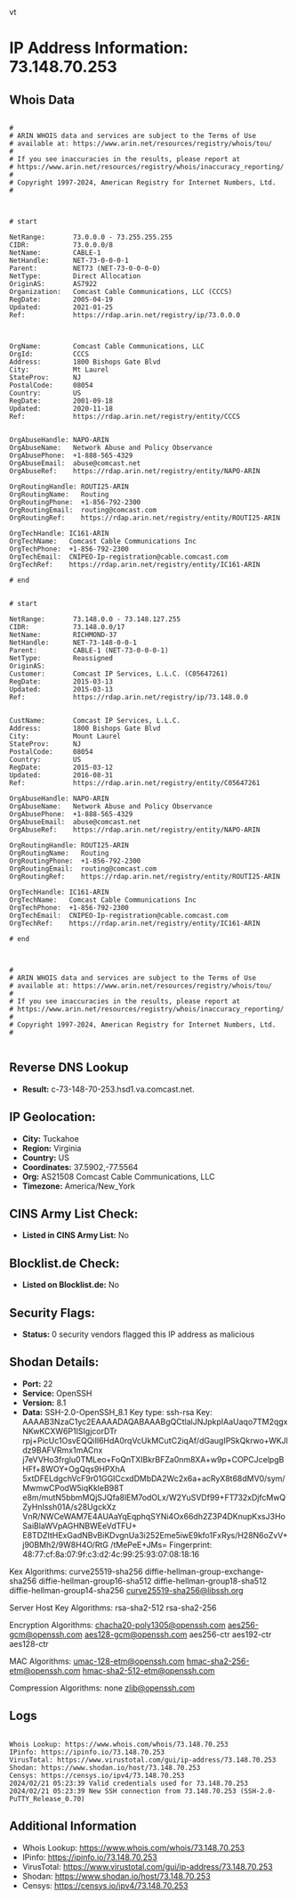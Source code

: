 vt
# IP Address Information: 73.148.70.253

## Whois Data
```

#
# ARIN WHOIS data and services are subject to the Terms of Use
# available at: https://www.arin.net/resources/registry/whois/tou/
#
# If you see inaccuracies in the results, please report at
# https://www.arin.net/resources/registry/whois/inaccuracy_reporting/
#
# Copyright 1997-2024, American Registry for Internet Numbers, Ltd.
#



# start

NetRange:       73.0.0.0 - 73.255.255.255
CIDR:           73.0.0.0/8
NetName:        CABLE-1
NetHandle:      NET-73-0-0-0-1
Parent:         NET73 (NET-73-0-0-0-0)
NetType:        Direct Allocation
OriginAS:       AS7922
Organization:   Comcast Cable Communications, LLC (CCCS)
RegDate:        2005-04-19
Updated:        2021-01-25
Ref:            https://rdap.arin.net/registry/ip/73.0.0.0



OrgName:        Comcast Cable Communications, LLC
OrgId:          CCCS
Address:        1800 Bishops Gate Blvd
City:           Mt Laurel
StateProv:      NJ
PostalCode:     08054
Country:        US
RegDate:        2001-09-18
Updated:        2020-11-18
Ref:            https://rdap.arin.net/registry/entity/CCCS


OrgAbuseHandle: NAPO-ARIN
OrgAbuseName:   Network Abuse and Policy Observance
OrgAbusePhone:  +1-888-565-4329 
OrgAbuseEmail:  abuse@comcast.net
OrgAbuseRef:    https://rdap.arin.net/registry/entity/NAPO-ARIN

OrgRoutingHandle: ROUTI25-ARIN
OrgRoutingName:   Routing
OrgRoutingPhone:  +1-856-792-2300 
OrgRoutingEmail:  routing@comcast.com
OrgRoutingRef:    https://rdap.arin.net/registry/entity/ROUTI25-ARIN

OrgTechHandle: IC161-ARIN
OrgTechName:   Comcast Cable Communications Inc
OrgTechPhone:  +1-856-792-2300 
OrgTechEmail:  CNIPEO-Ip-registration@cable.comcast.com
OrgTechRef:    https://rdap.arin.net/registry/entity/IC161-ARIN

# end


# start

NetRange:       73.148.0.0 - 73.148.127.255
CIDR:           73.148.0.0/17
NetName:        RICHMOND-37
NetHandle:      NET-73-148-0-0-1
Parent:         CABLE-1 (NET-73-0-0-0-1)
NetType:        Reassigned
OriginAS:       
Customer:       Comcast IP Services, L.L.C. (C05647261)
RegDate:        2015-03-13
Updated:        2015-03-13
Ref:            https://rdap.arin.net/registry/ip/73.148.0.0


CustName:       Comcast IP Services, L.L.C.
Address:        1800 Bishops Gate Blvd
City:           Mount Laurel
StateProv:      NJ
PostalCode:     08054
Country:        US
RegDate:        2015-03-12
Updated:        2016-08-31
Ref:            https://rdap.arin.net/registry/entity/C05647261

OrgAbuseHandle: NAPO-ARIN
OrgAbuseName:   Network Abuse and Policy Observance
OrgAbusePhone:  +1-888-565-4329 
OrgAbuseEmail:  abuse@comcast.net
OrgAbuseRef:    https://rdap.arin.net/registry/entity/NAPO-ARIN

OrgRoutingHandle: ROUTI25-ARIN
OrgRoutingName:   Routing
OrgRoutingPhone:  +1-856-792-2300 
OrgRoutingEmail:  routing@comcast.com
OrgRoutingRef:    https://rdap.arin.net/registry/entity/ROUTI25-ARIN

OrgTechHandle: IC161-ARIN
OrgTechName:   Comcast Cable Communications Inc
OrgTechPhone:  +1-856-792-2300 
OrgTechEmail:  CNIPEO-Ip-registration@cable.comcast.com
OrgTechRef:    https://rdap.arin.net/registry/entity/IC161-ARIN

# end



#
# ARIN WHOIS data and services are subject to the Terms of Use
# available at: https://www.arin.net/resources/registry/whois/tou/
#
# If you see inaccuracies in the results, please report at
# https://www.arin.net/resources/registry/whois/inaccuracy_reporting/
#
# Copyright 1997-2024, American Registry for Internet Numbers, Ltd.
#


```
## Reverse DNS Lookup
- **Result:** c-73-148-70-253.hsd1.va.comcast.net.

## IP Geolocation:
- **City:** Tuckahoe
- **Region:** Virginia
- **Country:** US
- **Coordinates:** 37.5902,-77.5564
- **Org:** AS21508 Comcast Cable Communications, LLC
- **Timezone:** America/New_York

## CINS Army List Check:
- **Listed in CINS Army List:** 
No

## Blocklist.de Check:
- **Listed on Blocklist.de:** 
No

## Security Flags:
- **Status:** 0 security vendors flagged this IP address as malicious

## Shodan Details:
- **Port:** 22
- **Service:** OpenSSH
- **Version:** 8.1
- **Data:** SSH-2.0-OpenSSH_8.1
Key type: ssh-rsa
Key: AAAAB3NzaC1yc2EAAAADAQABAAABgQCtlalJNJpkpIAaUaqo7TM2qgxNKwKCXW6P1ISIgjcorDTr
rpj+PicUc1OsvEQQiIl6HdA0rqVcUkMCutC2iqAf/dGaugIPSkQkrwo+WKJldz9BAFVRmx1mACnx
j7eVVHo3frglu0TMLeo+FoQnTXIBkrBFZa0nm8XA+w9p+COPCJcelpgBHFf+8WOY+OgQqs9HPXhA
5xtDFELdgchVcF9r01GGICcxdDMbDA2Wc2x6a+acRyX8t68dMV0/sym/MwmwCPodW5iqKkleB98T
e8m/mutN5bbmMQjSJQfa8lEM7odOLx/W2YuSVDf99+FT732xDjfcMwQZyHnIssh01A/s28UgckXz
VnR/NWCeWAM7E4AUAaYqEqphqSYNi4Ox66dh2Z3P4DKnupKxsJ3HoSaiBlaWVpAGHNBWEeVdTFU+
E8TDZItHExGadNBvBiKDvgnUa3i252Eme5iwE9kfo1FxRys/H28N6oZvV+j90BMh2/9W8H4O/RtG
/tMePeE+JMs=
Fingerprint: 48:77:cf:8a:07:9f:c3:d2:4c:99:25:93:07:08:18:16

Kex Algorithms:
	curve25519-sha256
	diffie-hellman-group-exchange-sha256
	diffie-hellman-group16-sha512
	diffie-hellman-group18-sha512
	diffie-hellman-group14-sha256
	curve25519-sha256@libssh.org

Server Host Key Algorithms:
	rsa-sha2-512
	rsa-sha2-256

Encryption Algorithms:
	chacha20-poly1305@openssh.com
	aes256-gcm@openssh.com
	aes128-gcm@openssh.com
	aes256-ctr
	aes192-ctr
	aes128-ctr

MAC Algorithms:
	umac-128-etm@openssh.com
	hmac-sha2-256-etm@openssh.com
	hmac-sha2-512-etm@openssh.com

Compression Algorithms:
	none
	zlib@openssh.com


## Logs
```

Whois Lookup: https://www.whois.com/whois/73.148.70.253
IPinfo: https://ipinfo.io/73.148.70.253
VirusTotal: https://www.virustotal.com/gui/ip-address/73.148.70.253
Shodan: https://www.shodan.io/host/73.148.70.253
Censys: https://censys.io/ipv4/73.148.70.253
2024/02/21 05:23:39 Valid credentials used for 73.148.70.253
2024/02/21 05:23:39 New SSH connection from 73.148.70.253 (SSH-2.0-PuTTY_Release_0.70)

```
## Additional Information
- Whois Lookup: https://www.whois.com/whois/73.148.70.253
- IPinfo: https://ipinfo.io/73.148.70.253
- VirusTotal: https://www.virustotal.com/gui/ip-address/73.148.70.253
- Shodan: https://www.shodan.io/host/73.148.70.253
- Censys: https://censys.io/ipv4/73.148.70.253

